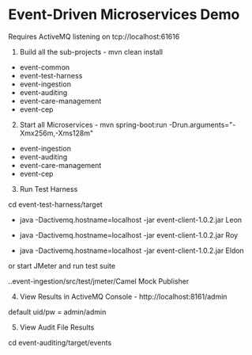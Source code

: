 Event-Driven Microservices Demo
=======================

Requires ActiveMQ listening on tcp://localhost:61616

1) Build all the sub-projects - mvn clean install

- event-common
- event-test-harness
- event-ingestion
- event-auditing
- event-care-management
- event-cep

2) Start all Microservices - mvn spring-boot:run -Drun.arguments="-Xmx256m,-Xms128m" 

- event-ingestion
- event-auditing
- event-care-management
- event-cep

3) Run Test Harness 

cd event-test-harness/target

* java -Dactivemq.hostname=localhost -jar event-client-1.0.2.jar Leon

* java -Dactivemq.hostname=localhost -jar event-client-1.0.2.jar Roy

* java -Dactivemq.hostname=localhost -jar event-client-1.0.2.jar Eldon

or start JMeter and run test suite

..event-ingestion/src/test/jmeter/Camel Mock Publisher


4) View Results in ActiveMQ Console - http://localhost:8161/admin

default uid/pw = admin/admin


5) View Audit File Results

cd event-auditing/target/events